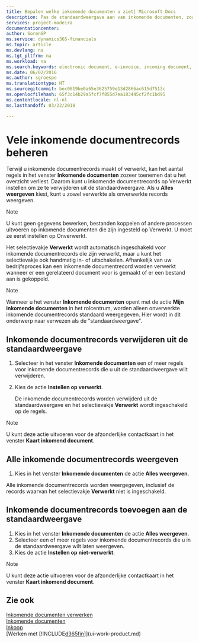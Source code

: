 ```yaml
---
title: Bepalen welke inkomende documenten u ziet| Microsoft Docs
description: Pas de standaardweergave aan van inkomende documenten, zoals e-facturen, om de lijst met verwerkte en onverwerkte records te verbeteren.
services: project-madeira
documentationcenter: 
author: SorenGP
ms.service: dynamics365-financials
ms.topic: article
ms.devlang: na
ms.tgt_pltfrm: na
ms.workload: na
ms.search.keywords: electronic document, e-invoice, incoming document, OCR, ecommerce, document exchange, import invoice
ms.date: 06/02/2016
ms.author: sgroespe
ms.translationtype: HT
ms.sourcegitcommit: bec0619be0a65e3625759e13d2866ac615d7513c
ms.openlocfilehash: 65f3c14b29a5fcf7f855d7ea183445cf2fc1bd95
ms.contentlocale: nl-nl
ms.lasthandoff: 03/22/2018

---
```

# <a name="manage-many-incoming-document-records"></a>Vele inkomende documentrecords beheren
Terwijl u inkomende documentrecords maakt of verwerkt, kan het aantal regels in het venster **Inkomende documenten** zozeer toenemen dat u het overzicht verliest. Daarom kunt u inkomende documentrecords op Verwerkt instellen om ze te verwijderen uit de standaardweergave. Als u **Alles weergeven** kiest, kunt u zowel verwerkte als onverwerkte records weergeven.

> [!NOTE]  
>   U kunt geen gegevens bewerken, bestanden koppelen of andere processen uitvoeren op inkomende documenten die zijn ingesteld op Verwerkt. U moet ze eerst instellen op Onverwerkt.

Het selectievakje **Verwerkt** wordt automatisch ingeschakeld voor inkomende documentrecords die zijn verwerkt, maar u kunt het selectievakje ook handmatig in- of uitschakelen. Afhankelijk van uw bedrijfsproces kan een inkomende documentrecord worden verwerkt wanneer er een gerelateerd document voor is gemaakt of er een bestand aan is gekoppeld.

> [!NOTE]  
>   Wanneer u het venster **Inkomende documenten** opent met de actie **Mijn inkomende documenten** in het rolcentrum, worden alleen onverwerkte inkomende documentrecords standaard weergegeven. Hier wordt in dit onderwerp naar verwezen als de "standaardweergave".

## <a name="to-remove-incoming-document-records-from-the-default-view"></a>Inkomende documentrecords verwijderen uit de standaardweergave
1. Selecteer in het venster **Inkomende documenten** een of meer regels voor inkomende documentrecords die u uit de standaardweergave wilt verwijderen.
2. Kies de actie **Instellen op verwerkt**.

    De inkomende documentrecords worden verwijderd uit de standaardweergave en het selectievakje **Verwerkt** wordt ingeschakeld op de regels.

> [!NOTE]  
>   U kunt deze actie uitvoeren voor de afzonderlijke contactkaart in het venster **Kaart inkomend document**.

## <a name="to-view-all-incoming-document-records"></a>Alle inkomende documentrecords weergeven
1. Kies in het venster **Inkomende documenten** de actie **Alles weergeven**.

Alle inkomende documentrecords worden weergegeven, inclusief de records waarvan het selectievakje **Verwerkt** niet is ingeschakeld.

## <a name="to-add-incoming-document-records-to-the-default-view"></a>Inkomende documentrecords toevoegen aan de standaardweergave
1. Kies in het venster **Inkomende documenten** de actie **Alles weergeven**.
2. Selecteer een of meer regels voor inkomende documentrecords die u in de standaardweergave wilt laten weergeven.
3. Kies de actie **Instellen op niet-verwerkt**.  

> [!NOTE]  
>   U kunt deze actie uitvoeren voor de afzonderlijke contactkaart in het venster **Kaart inkomend document**.

## <a name="see-also"></a>Zie ook
[Inkomende documenten verwerken](across-process-income-documents.md)  
[Inkomende documenten](across-income-documents.md)  
[Inkoop](purchasing-manage-purchasing.md)  
[Werken met [!INCLUDE[d365fin](includes/d365fin_md.md)]](ui-work-product.md)

